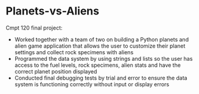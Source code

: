 # Planets-vs-Aliens
Cmpt 120 final project:
- Worked together with a team of two on building a Python planets and alien game application that allows the user to customize their planet settings and collect rock specimens with aliens 
-	Programmed the data system by using strings and lists so the user has access to the fuel levels, rock specimens, alien stats and have the correct planet position displayed
-	Conducted final debugging tests by trial and error to ensure the data system is functioning correctly without input or display errors

